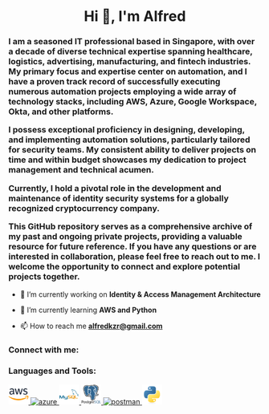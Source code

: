 <h1 align="center">Hi 👋, I'm Alfred</h1>
<h3>I am a seasoned IT professional based in Singapore, with over a decade of diverse technical expertise spanning healthcare, logistics, advertising, manufacturing, and fintech industries. My primary focus and expertise center on automation, and I have a proven track record of successfully executing numerous automation projects employing a wide array of technology stacks, including AWS, Azure, Google Workspace, Okta, and other platforms.

I possess exceptional proficiency in designing, developing, and implementing automation solutions, particularly tailored for security teams. My consistent ability to deliver projects on time and within budget showcases my dedication to project management and technical acumen.

Currently, I hold a pivotal role in the development and maintenance of identity security systems for a globally recognized cryptocurrency company.

This GitHub repository serves as a comprehensive archive of my past and ongoing private projects, providing a valuable resource for future reference. If you have any questions or are interested in collaboration, please feel free to reach out to me. I welcome the opportunity to connect and explore potential projects together.</h3>

- 🔭 I’m currently working on **Identity & Access Management Architecture**

- 🌱 I’m currently learning **AWS and Python**

- 📫 How to reach me **alfredkzr@gmail.com**

<h3 align="left">Connect with me:</h3>
<p align="left">
</p>

<h3 align="left">Languages and Tools:</h3>
<p align="left"> <a href="https://aws.amazon.com" target="_blank" rel="noreferrer"> <img src="https://raw.githubusercontent.com/devicons/devicon/master/icons/amazonwebservices/amazonwebservices-original-wordmark.svg" alt="aws" width="40" height="40"/> </a> <a href="https://azure.microsoft.com/en-in/" target="_blank" rel="noreferrer"> <img src="https://www.vectorlogo.zone/logos/microsoft_azure/microsoft_azure-icon.svg" alt="azure" width="40" height="40"/> </a> <a href="https://www.mysql.com/" target="_blank" rel="noreferrer"> <img src="https://raw.githubusercontent.com/devicons/devicon/master/icons/mysql/mysql-original-wordmark.svg" alt="mysql" width="40" height="40"/> </a> <a href="https://www.postgresql.org" target="_blank" rel="noreferrer"> <img src="https://raw.githubusercontent.com/devicons/devicon/master/icons/postgresql/postgresql-original-wordmark.svg" alt="postgresql" width="40" height="40"/> </a> <a href="https://postman.com" target="_blank" rel="noreferrer"> <img src="https://www.vectorlogo.zone/logos/getpostman/getpostman-icon.svg" alt="postman" width="40" height="40"/> </a> <a href="https://www.python.org" target="_blank" rel="noreferrer"> <img src="https://raw.githubusercontent.com/devicons/devicon/master/icons/python/python-original.svg" alt="python" width="40" height="40"/> </a> </p>
